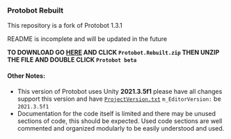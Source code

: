 ### Protobot Rebuilt

This repository is a fork of Protobot 1.3.1

README is incomplete and will be updated in the future

**TO DOWNLOAD GO [HERE](https://github.com/BreadSoup/Protobot-Rebuilt/releases/latest) AND CLICK `Protobot.Rebuilt.zip` THEN UNZIP THE FILE AND DOUBLE CLICK `Protobot beta`**

#### Other Notes:
- This version of Protobot uses Unity **2021.3.5f1** please have all changes support this version and have [`ProjectVersion.txt`](https://github.com/BreadSoup/Protobot-Rebuilt/blob/main/ProjectSettings/ProjectVersion.txt) `m_EditorVersion:` be `2021.3.5f1`
- Documentation for the code itself is limited and there may be unused sections of code, this should be expected.
Used code sections are well commented and organized modularly to be easily understood and used.

